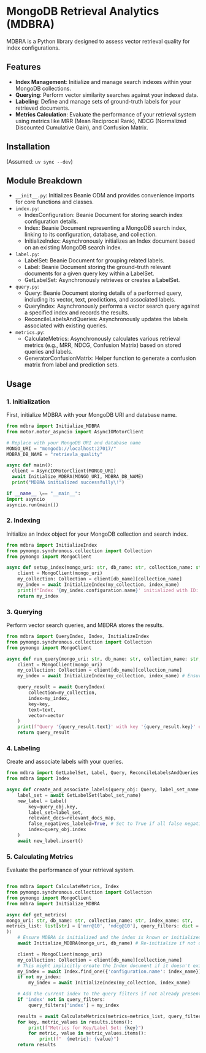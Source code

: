 # **MongoDB Retrieval Analytics (MDBRA)**

MDBRA is a Python library designed to assess vector retrieval quality for index configurations.

## **Features**

* **Index Management**: Initialize and manage search indexes within your MongoDB collections.
* **Querying**: Perform vector similarity searches against your indexed data.
* **Labeling**: Define and manage sets of ground-truth labels for your retrieved documents.
* **Metrics Calculation**: Evaluate the performance of your retrieval system using metrics like MRR (Mean Reciprocal Rank), NDCG (Normalized Discounted Cumulative Gain), and Confusion Matrix.

## **Installation**

(Assumed: `uv sync --dev`)

## **Module Breakdown**

* `__init__.py`: Initializes Beanie ODM and provides convenience imports for core functions and classes.
* `index.py`:
    * IndexConfiguration: Beanie Document for storing search index configuration details.
    * Index: Beanie Document representing a MongoDB search index, linking to its configuration, database, and collection.
    * InitializeIndex: Asynchronously initializes an Index document based on an existing MongoDB search index.
* `label.py`:
    * LabelSet: Beanie Document for grouping related labels.
    * Label: Beanie Document storing the ground-truth relevant documents for a given query key within a LabelSet.
    * GetLabelSet: Asynchronously retrieves or creates a LabelSet.
* `query.py`:
    * Query: Beanie Document storing details of a performed query, including its vector, text, predictions, and associated labels.
    * QueryIndex: Asynchronously performs a vector search query against a specified index and records the results.
    * ReconcileLabelsAndQueries: Asynchronously updates the labels associated with existing queries.
* `metrics.py`:
    * CalculateMetrics: Asynchronously calculates various retrieval metrics (e.g., MRR, NDCG, Confusion Matrix) based on stored queries and labels.
    * GeneratorConfusionMatrix: Helper function to generate a confusion matrix from label and prediction sets.


## **Usage**

### **1\. Initialization**

First, initialize MDBRA with your MongoDB URI and database name.
```python
from mdbra import Initialize_MDBRA  
from motor.motor_asyncio import AsyncIOMotorClient

# Replace with your MongoDB URI and database name  
MONGO_URI = "mongodb://localhost:27017/"  
MDBRA_DB_NAME = "retrievla_quality"

async def main():  
  client = AsyncIOMotorClient(MONGO_URI)  
  await Initialize_MDBRA(MONGO_URI, MDBRA_DB_NAME)  
  print("MDBRA initialized successfully\!")

if __name__ \== "__main__":  
import asyncio  
asyncio.run(main())
```

### **2\. Indexing**

Initialize an Index object for your MongoDB collection and search index.
```python
from mdbra import InitializeIndex  
from pymongo.synchronous.collection import Collection  
from pymongo import MongoClient

async def setup_index(mongo_uri: str, db_name: str, collection_name: str, index_name: str):  
    client = MongoClient(mongo_uri)  
    my_collection: Collection = client[db_name][collection_name]  
    my_index = await InitializeIndex(my_collection, index_name)  
    print(f"Index '{my_index.configuration.name}' initialized with ID: {my_index.index_id}")  
    return my_index
```
### **3\. Querying**

Perform vector search queries, and MBDRA stores the results.

```python
from mdbra import QueryIndex, Index, InitializeIndex  
from pymongo.synchronous.collection import Collection  
from pymongo import MongoClient

async def run_query(mongo_uri: str, db_name: str, collection_name: str, index_name: str, key: str, text: str, vector: list[float]):
    client = MongoClient(mongo_uri)
    my_collection: Collection = client[db_name][collection_name]
    my_index = await InitializeIndex(my_collection, index_name) # Ensure index is initialized or retrieved

    query_result = await QueryIndex(
        collection=my_collection,
        index=my_index,
        key=key,
        text=text,
        vector=vector
    )
    print(f"Query '{query_result.text}' with key '{query_result.key}' executed.")
    return query_result
```
### **4\. Labeling**

Create and associate labels with your queries.

```python
from mdbra import GetLabelSet, Label, Query, ReconcileLabelsAndQueries
from mdbra import Index 

async def create_and_associate_labels(query_obj: Query, label_set_name: str, relevant_docs_map: dict[str, float]):
    label_set = await GetLabelSet(label_set_name)
    new_label = Label(
        key=query_obj.key,
        label_set=label_set,
        relevant_docs=relevant_docs_map,
        false_negatives_labeled=True, # Set to True if all false negatives are explicitly labeled  
        index=query_obj.index
    )
    await new_label.insert()  
```

### **5\. Calculating Metrics**

Evaluate the performance of your retrieval system.

```python

from mdbra import CalculateMetrics, Index  
from pymongo.synchronous.collection import Collection  
from pymongo import MongoClient
from mdbra import Initialize_MDBRA

async def get_metrics(  
mongo_uri: str, db_name: str, collection_name: str, index_name: str,  
metrics_list: list[str] = ['mrr@10', 'ndcg@10'], query_filters: dict = {}, label_sets=None  
):  
    # Ensure MDBRA is initialized and the index is known or initialized  
    await Initialize_MDBRA(mongo_uri, db_name) # Re-initialize if not done already

    client = MongoClient(mongo_uri)  
    my_collection: Collection = client[db_name][collection_name]  
    # This might implicitly create the Index document if it doesn't exist based on a live search index  
    my_index = await Index.find_one({'configuration.name': index_name})  
    if not my_index:  
        my_index = await InitializeIndex(my_collection, index_name)

    # Add the current index to the query filters if not already present  
    if 'index' not in query_filters:  
        query_filters['index'] = my_index

    results = await CalculateMetrics(metrics=metrics_list, query_filters=query_filters, label_sets=label_sets)  
    for key, metric_values in results.items():  
        print(f"Metrics for Key/Label Set: {key}")  
        for metric, value in metric_values.items():  
            print(f"  {metric}: {value}")  
    return results

```


